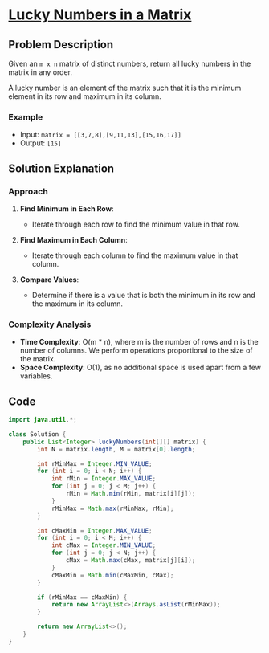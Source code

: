 # [Lucky Numbers in a Matrix](https://leetcode.com/problems/lucky-numbers-in-a-matrix/description/?envType=daily-question&envId=2024-07-19)

## Problem Description
Given an `m x n` matrix of distinct numbers, return all lucky numbers in the matrix in any order.

A lucky number is an element of the matrix such that it is the minimum element in its row and maximum in its column.

### Example
- Input: `matrix = [[3,7,8],[9,11,13],[15,16,17]]`
- Output: `[15]`

## Solution Explanation

### Approach
1. **Find Minimum in Each Row**:
   - Iterate through each row to find the minimum value in that row.

2. **Find Maximum in Each Column**:
   - Iterate through each column to find the maximum value in that column.

3. **Compare Values**:
   - Determine if there is a value that is both the minimum in its row and the maximum in its column.

### Complexity Analysis
- **Time Complexity**: O(m * n), where m is the number of rows and n is the number of columns. We perform operations proportional to the size of the matrix.
- **Space Complexity**: O(1), as no additional space is used apart from a few variables.

## Code
```java
import java.util.*;

class Solution {
    public List<Integer> luckyNumbers(int[][] matrix) {
        int N = matrix.length, M = matrix[0].length;

        int rMinMax = Integer.MIN_VALUE;
        for (int i = 0; i < N; i++) {
            int rMin = Integer.MAX_VALUE;
            for (int j = 0; j < M; j++) {
                rMin = Math.min(rMin, matrix[i][j]);
            }
            rMinMax = Math.max(rMinMax, rMin);
        }

        int cMaxMin = Integer.MAX_VALUE;
        for (int i = 0; i < M; i++) {
            int cMax = Integer.MIN_VALUE;
            for (int j = 0; j < N; j++) {
                cMax = Math.max(cMax, matrix[j][i]);
            }
            cMaxMin = Math.min(cMaxMin, cMax);
        }

        if (rMinMax == cMaxMin) {
            return new ArrayList<>(Arrays.asList(rMinMax));
        }

        return new ArrayList<>();
    }
}

